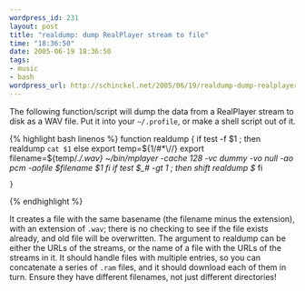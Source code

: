 ```yaml
--- 
wordpress_id: 231
layout: post
title: "realdump: dump RealPlayer stream to file"
time: "18:36:50"
date: 2005-06-19 18:36:50
tags: 
- music
- bash
wordpress_url: http://schinckel.net/2005/06/19/realdump-dump-realplayer-stream-to-file/
---
```

The following function/script will dump the data from a RealPlayer stream to disk as a WAV file. Put it into your `~/.profile`, or make a shell script out of it. 
    
{% highlight bash linenos %}
    function realdump
    {
        if test -f $1 ; then
            realdump `cat $1`
        else
            export temp=${1/#*\//}
            export filename=${temp/.*/.wav}
            ~/bin/mplayer -cache 128 -vc dummy -vo null -ao pcm -aofile $filename $1
        fi
        if test $_# -gt 1 ; then
            shift
            realdump $*
        fi
        
    }
{% endhighlight %}

It creates a file with the same basename (the filename minus the extension), with an extension of `.wav`; there is no checking to see if the file exists already, and old file will be overwritten. The argument to realdump can be either the URLs of the streams, or the name of a file with the URLs of the streams in it. It should handle files with multiple entries, so you can concatenate a series of `.ram` files, and it should download each of them in turn. Ensure they have different filenames, not just different directories! 
